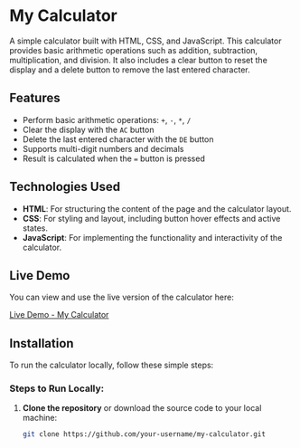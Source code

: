 # My Calculator

A simple calculator built with HTML, CSS, and JavaScript. This calculator provides basic arithmetic operations such as addition, subtraction, multiplication, and division. It also includes a clear button to reset the display and a delete button to remove the last entered character.

## Features

- Perform basic arithmetic operations: `+`, `-`, `*`, `/`
- Clear the display with the `AC` button
- Delete the last entered character with the `DE` button
- Supports multi-digit numbers and decimals
- Result is calculated when the `=` button is pressed

## Technologies Used

- **HTML**: For structuring the content of the page and the calculator layout.
- **CSS**: For styling and layout, including button hover effects and active states.
- **JavaScript**: For implementing the functionality and interactivity of the calculator.

## Live Demo

You can view and use the live version of the calculator here:

[Live Demo - My Calculator](https://anujpanwarr.github.io/my-calculator/)

## Installation

To run the calculator locally, follow these simple steps:

### Steps to Run Locally:

1. **Clone the repository** or download the source code to your local machine:
   
   ```bash
   git clone https://github.com/your-username/my-calculator.git

